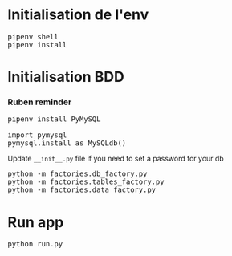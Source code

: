 # Initialisation de l'env
<pre>
pipenv shell
pipenv install
</pre>

# Initialisation BDD
### Ruben reminder
<pre>
pipenv install PyMySQL

import pymysql
pymysql.install_as_MySQLdb()
</pre>

Update `__init__.py` file if you need to set a password for your db

<pre>
python -m factories.db_factory.py
python -m factories.tables_factory.py
python -m factories.data_factory.py
</pre>

# Run app
<pre>
python run.py
</pre>
